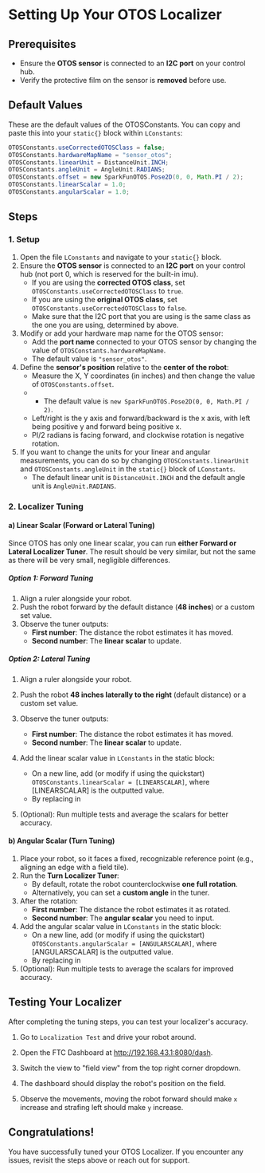 # Setting Up Your OTOS Localizer

## Prerequisites
* Ensure the **OTOS sensor** is connected to an **I2C port** on your control hub.
* Verify the protective film on the sensor is **removed** before use.



## Default Values
These are the default values of the OTOSConstants. You can copy and paste this into your `static{}` block within `LConstants`:
```java
OTOSConstants.useCorrectedOTOSClass = false;
OTOSConstants.hardwareMapName = "sensor_otos";
OTOSConstants.linearUnit = DistanceUnit.INCH;
OTOSConstants.angleUnit = AngleUnit.RADIANS;
OTOSConstants.offset = new SparkFunOTOS.Pose2D(0, 0, Math.PI / 2);
OTOSConstants.linearScalar = 1.0;
OTOSConstants.angularScalar = 1.0;
```



## Steps

### 1. Setup

1. Open the file `LConstants` and navigate to your `static{}` block.
2. Ensure the **OTOS sensor** is connected to an **I2C port** on your control hub (not port 0, which is reserved for the built-in imu).
    - If you are using the **corrected OTOS class**, set `OTOSConstants.useCorrectedOTOSClass` to `true`.
    - If you are using the **original OTOS class**, set `OTOSConstants.useCorrectedOTOSClass` to `false`.
    - Make sure that the I2C port that you are using is the same class as the one you are using, determined by above.
3. Modify or add your hardware map name for the OTOS sensor:
    - Add the **port name** connected to your OTOS sensor by changing the value of `OTOSConstants.hardwareMapName`.
    - The default value is `"sensor_otos"`.
4. Define the **sensor's position** relative to the **center of the robot**:
    - Measure the X, Y coordinates (in inches) and then change the value of `OTOSConstants.offset`.
    - - The default value is `new SparkFunOTOS.Pose2D(0, 0, Math.PI / 2)`.
    - Left/right is the y axis and forward/backward is the x axis, with left being positive y and forward being positive x.
    - PI/2 radians is facing forward, and clockwise rotation is negative rotation.
5. If you want to change the units for your linear and angular measurements, you can do so by changing `OTOSConstants.linearUnit` and `OTOSConstants.angleUnit` in the `static{}` block of `LConstants`.
    - The default linear unit is `DistanceUnit.INCH` and the default angle unit is `AngleUnit.RADIANS`.



### 2. Localizer Tuning

#### a) Linear Scalar (Forward or Lateral Tuning)

Since OTOS has only one linear scalar, you can run **either Forward or Lateral Localizer Tuner**. The result should be very similar, but not the same as there will be very small, negligible differences.

##### **Option 1: Forward Tuning**
1. Align a ruler alongside your robot.
2. Push the robot forward by the default distance (**48 inches**) or a custom set value.
3. Observe the tuner outputs:
   - **First number**: The distance the robot estimates it has moved.
   - **Second number**: The **linear scalar** to update.

##### **Option 2: Lateral Tuning**
1. Align a ruler alongside your robot.
2. Push the robot **48 inches laterally to the right** (default distance) or a custom set value.
3. Observe the tuner outputs:
   - **First number**: The distance the robot estimates it has moved.
   - **Second number**: The **linear scalar** to update.

4. Add the linear scalar value in `LConstants` in the static block:
    - On a new line, add (or modify if using the quickstart) `OTOSConstants.linearScalar = [LINEARSCALAR]`, where [LINEARSCALAR] is the outputted value.
    - By replacing  in
5. (Optional): Run multiple tests and average the scalars for better accuracy.



#### b) Angular Scalar (Turn Tuning)

1. Place your robot, so it faces a fixed, recognizable reference point (e.g., aligning an edge with a field tile).
2. Run the **Turn Localizer Tuner**:
    - By default, rotate the robot counterclockwise **one full rotation**.
    - Alternatively, you can set a **custom angle** in the tuner.
3. After the rotation:
    - **First number**: The distance the robot estimates it as rotated.
    - **Second number**: The **angular scalar** you need to input.
4. Add the angular scalar value in `LConstants` in the static block:
    - On a new line, add (or modify if using the quickstart) `OTOSConstants.angularScalar = [ANGULARSCALAR]`, where [ANGULARSCALAR] is the outputted value.
    - By replacing  in
5. (Optional): Run multiple tests to average the scalars for improved accuracy.



## Testing Your Localizer

After completing the tuning steps, you can test your localizer's accuracy.

1. Go to `Localization Test` and drive your robot around.

2. Open the FTC Dashboard at http://192.168.43.1:8080/dash.

3. Switch the view to "field view" from the top right corner dropdown.

4. The dashboard should display the robot's position on the field.

5. Observe the movements, moving the robot forward should make `x` increase and strafing left should make `y` increase.



## Congratulations!

You have successfully tuned your OTOS Localizer. If you encounter any issues, revisit the steps above or reach out for support.

